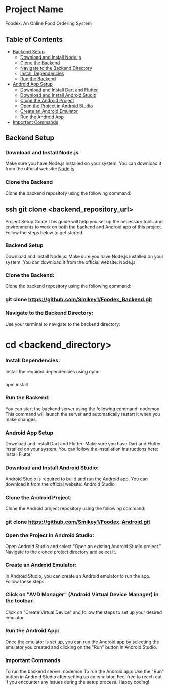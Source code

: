 # Project Name
Foodex: An Online Food Ordering System

## Table of Contents
- [Backend Setup](#backend-setup)
    - [Download and Install Node.js](#download-and-install-nodejs)
    - [Clone the Backend](#clone-the-backend)
    - [Navigate to the Backend Directory](#navigate-to-the-backend-directory)
    - [Install Dependencies](#install-dependencies)
    - [Run the Backend](#run-the-backend)
- [Android App Setup](#android-app-setup)
    - [Download and Install Dart and Flutter](#download-and-install-dart-and-flutter)
    - [Download and Install Android Studio](#download-and-install-android-studio)
    - [Clone the Android Project](#clone-the-android-project)
    - [Open the Project in Android Studio](#open-the-project-in-android-studio)
    - [Create an Android Emulator](#create-an-android-emulator)
    - [Run the Android App](#run-the-android-app)
- [Important Commands](#important-commands)

## Backend Setup

### Download and Install Node.js
Make sure you have Node.js installed on your system. You can download it from the official website: [Node.js](https://nodejs.org/)

### Clone the Backend
Clone the backend repository using the following command:
## ssh git clone <backend_repository_url>

Project Setup Guide
This guide will help you set up the necessary tools and environments to work on both the backend and Android app of this project. Follow the steps below to get started.

### Backend Setup
Download and Install Node.js:
Make sure you have Node.js installed on your system. You can download it from the official website: Node.js

### Clone the Backend:
Clone the backend repository using the following command:
### git clone https://github.com/Smikey1/Foodex_Backend.git

### Navigate to the Backend Directory:
Use your terminal to navigate to the backend directory:
# cd <backend_directory>

### Install Dependencies:
Install the required dependencies using npm:

### 
npm install

### Run the Backend:
You can start the backend server using the following command:
nodemon
This command will launch the server and automatically restart it when you make changes.

### Android App Setup
Download and Install Dart and Flutter:
Make sure you have Dart and Flutter installed on your system. You can follow the installation instructions here: Install Flutter

### Download and Install Android Studio:
Android Studio is required to build and run the Android app. You can download it from the official website: Android Studio

### Clone the Android Project:
Clone the Android project repository using the following command:
### git clone https://github.com/Smikey1/Foodex_Android.git

### Open the Project in Android Studio:
Open Android Studio and select "Open an existing Android Studio project." Navigate to the cloned project directory and select it.

### Create an Android Emulator:
In Android Studio, you can create an Android emulator to run the app. Follow these steps:

### Click on "AVD Manager" (Android Virtual Device Manager) in the toolbar.
Click on "Create Virtual Device" and follow the steps to set up your desired emulator.

### Run the Android App:
Once the emulator is set up, you can run the Android app by selecting the emulator you created and clicking on the "Run" button in Android Studio.

### Important Commands
To run the backend server: nodemon
To run the Android app: Use the "Run" button in Android Studio after setting up an emulator.
Feel free to reach out if you encounter any issues during the setup process. Happy coding!

